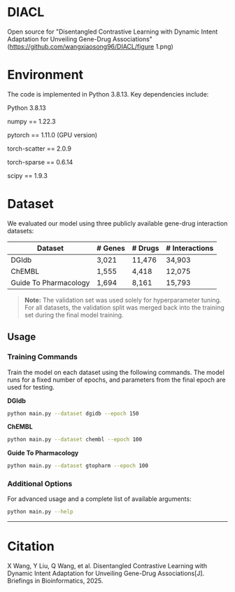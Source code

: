 
# DIACL

Open source for "Disentangled Contrastive Learning with Dynamic Intent Adaptation for Unveiling Gene-Drug Associations"
(https://github.com/wangxiaosong96/DIACL/figure 1.png)

# Environment
The code is implemented in Python 3.8.13. Key dependencies include:

Python 3.8.13

numpy == 1.22.3

pytorch == 1.11.0 (GPU version)

torch-scatter == 2.0.9

torch-sparse == 0.6.14

scipy == 1.9.3

# Dataset

We evaluated our model using three publicly available gene-drug interaction datasets:

| Dataset | # Genes | # Drugs | # Interactions |
|---------|----------|---------|----------------|
| DGIdb | 3,021 | 11,476 | 34,903 |
| ChEMBL | 1,555 | 4,418 | 12,075 |
| Guide To Pharmacology | 1,694 | 8,161 | 15,793 |

> **Note:** The validation set was used solely for hyperparameter tuning. For all datasets, the validation split was merged back into the training set during the final model training.

## Usage

### Training Commands

Train the model on each dataset using the following commands. The model runs for a fixed number of epochs, and parameters from the final epoch are used for testing.

**DGIdb**
```bash
python main.py --dataset dgidb --epoch 150
```

**ChEMBL**
```bash
python main.py --dataset chembl --epoch 100
```

**Guide To Pharmacology**
```bash
python main.py --dataset gtopharm --epoch 100
```

### Additional Options

For advanced usage and a complete list of available arguments:
```bash
python main.py --help
```

---

# Citation
X Wang, Y Liu, Q Wang, et al. Disentangled Contrastive Learning with Dynamic Intent Adaptation for Unveiling Gene-Drug Associations[J]. Briefings in Bioinformatics, 2025.
